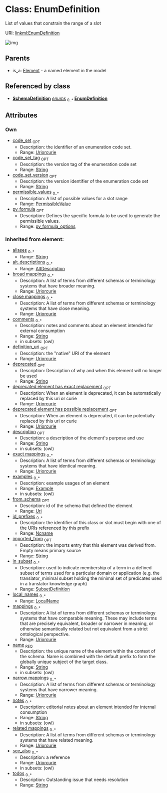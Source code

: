 
# Class: EnumDefinition


List of values that constrain the range of a slot

URI: [linkml:EnumDefinition](https://w3id.org/linkml/EnumDefinition)


![img](http://yuml.me/diagram/nofunky;dir:TB/class/[SubsetDefinition],[SchemaDefinition],[PermissibleValue],[LocalName],[Extension],[Example],[PermissibleValue]<permissible_values%200..*-++[EnumDefinition&#124;code_set:uriorcurie%20%3F;code_set_tag:string%20%3F;code_set_version:string%20%3F;pv_formula:pv_formula_options%20%3F;name(i):string;id_prefixes(i):ncname%20*;definition_uri(i):uriorcurie%20%3F;aliases(i):string%20*;mappings(i):uriorcurie%20*;description(i):string%20%3F;deprecated(i):string%20%3F;todos(i):string%20*;notes(i):string%20*;comments(i):string%20*;from_schema(i):uri%20%3F;imported_from(i):string%20%3F;see_also(i):uriorcurie%20*;exact_mappings(i):uriorcurie%20*;close_mappings(i):uriorcurie%20*;related_mappings(i):uriorcurie%20*;narrow_mappings(i):uriorcurie%20*;broad_mappings(i):uriorcurie%20*;deprecated_element_has_exact_replacement(i):uriorcurie%20%3F;deprecated_element_has_possible_replacement(i):uriorcurie%20%3F],[SchemaDefinition]++-%20enums%200..*>[EnumDefinition],[Element]^-[EnumDefinition],[Element],[Annotation],[AltDescription])

## Parents

 *  is_a: [Element](Element.md) - a named element in the model

## Referenced by class

 *  **[SchemaDefinition](SchemaDefinition.md)** *[enums](enums.md)*  <sub>0..\*</sub>  **[EnumDefinition](EnumDefinition.md)**

## Attributes


### Own

 * [code_set](code_set.md)  <sub>OPT</sub>
     * Description: the identifier of an enumeration code set.
     * Range: [Uriorcurie](Uriorcurie.md)
 * [code_set_tag](code_set_tag.md)  <sub>OPT</sub>
     * Description: the version tag of the enumeration code set
     * Range: [String](String.md)
 * [code_set_version](code_set_version.md)  <sub>OPT</sub>
     * Description: the version identifier of the enumeration code set
     * Range: [String](String.md)
 * [permissible_values](permissible_values.md)  <sub>0..\*</sub>
     * Description: A list of possible values for a slot range
     * Range: [PermissibleValue](PermissibleValue.md)
 * [pv_formula](pv_formula.md)  <sub>OPT</sub>
     * Description: Defines the specific formula to be used to generate the permissible values.
     * Range: [pv_formula_options](pv_formula_options.md)

### Inherited from element:

 * [aliases](aliases.md)  <sub>0..\*</sub>
     * Range: [String](String.md)
 * [alt_descriptions](alt_descriptions.md)  <sub>0..\*</sub>
     * Range: [AltDescription](AltDescription.md)
 * [broad mappings](broad_mappings.md)  <sub>0..\*</sub>
     * Description: A list of terms from different schemas or terminology systems that have broader meaning.
     * Range: [Uriorcurie](Uriorcurie.md)
 * [close mappings](close_mappings.md)  <sub>0..\*</sub>
     * Description: A list of terms from different schemas or terminology systems that have close meaning.
     * Range: [Uriorcurie](Uriorcurie.md)
 * [comments](comments.md)  <sub>0..\*</sub>
     * Description: notes and comments about an element intended for external consumption
     * Range: [String](String.md)
     * in subsets: (owl)
 * [definition_uri](definition_uri.md)  <sub>OPT</sub>
     * Description: the "native" URI of the element
     * Range: [Uriorcurie](Uriorcurie.md)
 * [deprecated](deprecated.md)  <sub>OPT</sub>
     * Description: Description of why and when this element will no longer be used
     * Range: [String](String.md)
 * [deprecated element has exact replacement](deprecated_element_has_exact_replacement.md)  <sub>OPT</sub>
     * Description: When an element is deprecated, it can be automatically replaced by this uri or curie
     * Range: [Uriorcurie](Uriorcurie.md)
 * [deprecated element has possible replacement](deprecated_element_has_possible_replacement.md)  <sub>OPT</sub>
     * Description: When an element is deprecated, it can be potentially replaced by this uri or curie
     * Range: [Uriorcurie](Uriorcurie.md)
 * [description](description.md)  <sub>OPT</sub>
     * Description: a description of the element's purpose and use
     * Range: [String](String.md)
     * in subsets: (owl)
 * [exact mappings](exact_mappings.md)  <sub>0..\*</sub>
     * Description: A list of terms from different schemas or terminology systems that have identical meaning.
     * Range: [Uriorcurie](Uriorcurie.md)
 * [examples](examples.md)  <sub>0..\*</sub>
     * Description: example usages of an element
     * Range: [Example](Example.md)
     * in subsets: (owl)
 * [from_schema](from_schema.md)  <sub>OPT</sub>
     * Description: id of the schema that defined the element
     * Range: [Uri](Uri.md)
 * [id_prefixes](id_prefixes.md)  <sub>0..\*</sub>
     * Description: the identifier of this class or slot must begin with one of the URIs referenced by this prefix
     * Range: [Ncname](Ncname.md)
 * [imported_from](imported_from.md)  <sub>OPT</sub>
     * Description: the imports entry that this element was derived from.  Empty means primary source
     * Range: [String](String.md)
 * [in_subset](in_subset.md)  <sub>0..\*</sub>
     * Description: used to indicate membership of a term in a defined subset of terms used for a particular domain or application (e.g. the translator_minimal subset holding the minimal set of predicates used in a translator knowledge graph)
     * Range: [SubsetDefinition](SubsetDefinition.md)
 * [local_names](local_names.md)  <sub>0..\*</sub>
     * Range: [LocalName](LocalName.md)
 * [mappings](mappings.md)  <sub>0..\*</sub>
     * Description: A list of terms from different schemas or terminology systems that have comparable meaning. These may include terms that are precisely equivalent, broader or narrower in meaning, or otherwise semantically related but not equivalent from a strict ontological perspective.
     * Range: [Uriorcurie](Uriorcurie.md)
 * [name](name.md)  <sub>REQ</sub>
     * Description: the unique name of the element within the context of the schema.  Name is combined with the default prefix to form the globally unique subject of the target class.
     * Range: [String](String.md)
     * in subsets: (owl)
 * [narrow mappings](narrow_mappings.md)  <sub>0..\*</sub>
     * Description: A list of terms from different schemas or terminology systems that have narrower meaning.
     * Range: [Uriorcurie](Uriorcurie.md)
 * [notes](notes.md)  <sub>0..\*</sub>
     * Description: editorial notes about an element intended for internal consumption
     * Range: [String](String.md)
     * in subsets: (owl)
 * [related mappings](related_mappings.md)  <sub>0..\*</sub>
     * Description: A list of terms from different schemas or terminology systems that have related meaning.
     * Range: [Uriorcurie](Uriorcurie.md)
 * [see_also](see_also.md)  <sub>0..\*</sub>
     * Description: a reference
     * Range: [Uriorcurie](Uriorcurie.md)
     * in subsets: (owl)
 * [todos](todos.md)  <sub>0..\*</sub>
     * Description: Outstanding issue that needs resolution
     * Range: [String](String.md)
